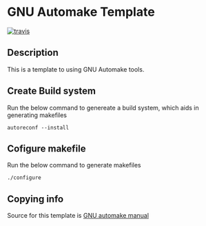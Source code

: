 # GNU Automake Template

[![travis][travis-img]](https://travis-ci.org/krthkj/gnu-autotools-template)

[travis-img]: https://img.shields.io/travis/krthkj/gnu-autotools-template/master.svg?label=Linux+Build

## Description
This is a template to using GNU Automake tools.

## Create Build system
Run the below command to genereate a build system, which aids in generating makefiles
```
autoreconf --install
```

## Cofigure makefile
Run the below command to generate makefiles
```
./configure
```


## Copying info
Source for this template is [GNU automake manual](https://www.gnu.org/software/automake/manual/html_node/Creating-amhello.html)

